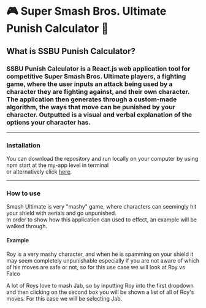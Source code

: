 # :video_game: Super Smash Bros. Ultimate Punish Calculator :game_die:
## What is SSBU Punish Calculator?
### SSBU Punish Calculator is a React.js web application tool for competitive Super Smash Bros. Ultimate players, a fighting game, where the user inputs an attack being used by a character they are fighting against, and their own character. The application then generates through a custom-made algorithm, the ways that move can be punished by your character. Outputted is a visual and verbal explanation of the options your character has.
---
### Installation  

You can download the repository and run locally on your computer by using npm start at the my-app level in terminal  
or alternatively click [here](https://ssbupunishcalculator.com/).

---

### How to use

Smash Ultimate is very "mashy" game, where characters can seemingly hit your shield with aerials and go unpunished.  
In order to show how this application can used to effect, an example will be walked through.

#### Example  

Roy is a very mashy character, and when he is spamming on your shield it may seem completely unpunishable especially if you are not aware of which of his moves are safe or not, so for this use case we will look at Roy vs Falco

A lot of Roys love to mash Jab, so by inputting Roy into the first dropdown and then clicking on the second box you will be shown a list of all of Roy's moves. For this case we will be selecting Jab.
